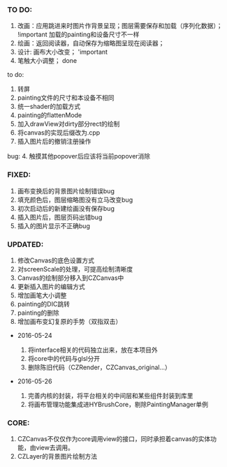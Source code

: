 ### TO DO:
1. 改画：应用跳进来时图片作背景呈现；图层需要保存和加载（序列化数据）； !important  加载的painting和设备尺寸不一样  
2. 绘画：返回阅读器，自动保存为缩略图呈现在阅读器；
3. 设计: 画布大小改变；                                         'important
4. 笔触大小调整；                                              done


to do:
1. 转屏
2. painting文件的尺寸和本设备不相同
3. 统一shader的加载方式
4. painting的flattenMode
5. 加入drawView对dirty部分rect的绘制
6. 将canvas的实现后缀改为.cpp
7. 插入图片后的撤销注册操作

bug:
4. 触摸其他popover后应该将当前popover消除

### FIXED:
1. 画布变换后的背景图片绘制错误bug  
2. 填充颜色后，图层缩略图没有立马改变bug
3. 初次启动后的新建绘画没有保存bug
4. 插入图片后，图层页码出错bug
5. 插入的图片显示不正确bug

### UPDATED:
1. 修改Canvas的底色设置方式
2. 对screenScale的处理，可提高绘制清晰度
3. Canvas的绘制部分移入到CZCanvas中
4. 更新插入图片的编辑方式
5. 增加画笔大小调整
6. painting的DIC跳转 
7. painting的删除
8. 增加画布变幻复原的手势（双指双击）

- 2016-05-24
    1. 将interface相关的代码独立出来，放在本项目外
    2. 将core中的代码与glsl分开
    3. 删除陈旧代码（CZRender，CZCanvas_original...）

- 2016-05-26
    1. 完善内核的封装，将平台相关的中间层和某些组件封装到库里
    2. 将画布管理功能集成进HYBrushCore，剔除PaintingManager单例


### CORE:
1. CZCanvas不仅仅作为core调用view的接口，同时承担着canvas的实体功能，由view去调用。
2. CZLayer的背景图片绘制方法